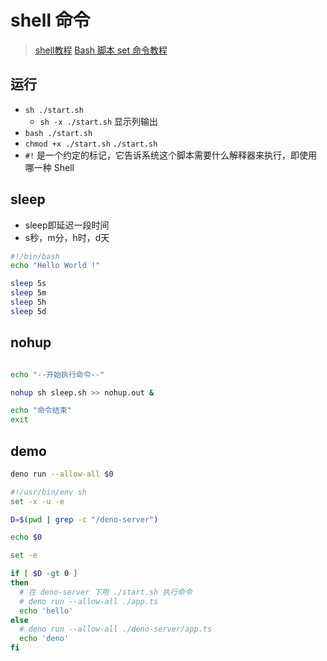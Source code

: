 # shell 命令

> [shell教程](https://www.runoob.com/linux/linux-shell.html)
> [Bash 脚本 set 命令教程](http://www.ruanyifeng.com/blog/2017/11/bash-set.html)

## 运行

+ `sh ./start.sh`
  + `sh -x ./start.sh` 显示列输出
+ `bash ./start.sh`
+ `chmod +x ./start.sh` `./start.sh`
+ `#!` 是一个约定的标记，它告诉系统这个脚本需要什么解释器来执行，即使用哪一种 Shell

## sleep

+ sleep即延迟一段时间
+ s秒，m分，h时，d天

```bash
#!/bin/bash
echo "Hello World !"

sleep 5s
sleep 5m
sleep 5h
sleep 5d
```

## nohup

```sh

echo "--开始执行命令--"

nohup sh sleep.sh >> nohup.out &

echo "命令结束"
exit
```

## demo

```bash
deno run --allow-all $0

#!/usr/bin/env sh
set -x -u -e

D=$(pwd | grep -c "/deno-server")

echo $0

set -e

if [ $D -gt 0 ]
then
  # 在 deno-server 下用 ./start.sh 执行命令
  # deno run --allow-all ./app.ts
  echo 'hello'
else
  # deno run --allow-all ./deno-server/app.ts
  echo 'deno'
fi
```
